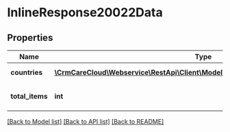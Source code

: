 # InlineResponse20022Data

## Properties
Name | Type | Description | Notes
------------ | ------------- | ------------- | -------------
**countries** | [**\CrmCareCloud\Webservice\RestApi\Client\Model\InlineResponse20022DataCountries[]**](InlineResponse20022DataCountries.md) | List of the countries | [optional] 
**total_items** | **int** | Count of all found countries | [optional] 

[[Back to Model list]](../../README.md#documentation-for-models) [[Back to API list]](../../README.md#documentation-for-api-endpoints) [[Back to README]](../../README.md)

